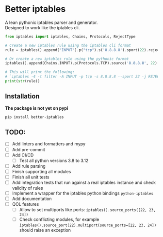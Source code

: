 # Better iptables
A lean pythonic iptables parser and generator.  
Designed to work like the iptables cli.

```python
from iptables import iptables, Chains, Protocols, RejectType

# Create a new iptables rule using the iptables cli format
rule = iptables().append("INPUT").p("tcp").s('8.8.8.8').sport(22).reject("tcp-reset")

# Or create a new iptables rule using the pythonic format
iptables().append(Chains.INPUT).p(Protocols.TCP).source('8.8.8.8', 22).reject(RejectType.TCP_RESET)

# This will print the following:
# `iptables -4 -t filter -A INPUT -p tcp -s 8.8.8.8 --sport 22 -j REJECT --reject-with tcp-reset`
print(str(rule))
```

## Installation
__The package is not yet on pypi__
```bash
pip install better-iptables
```

## TODO:
- [ ] Add linters and formatters and mypy
- [ ] Add pre-commit
- [ ] Add CI/CD
  - [ ] Test all python versions 3.8 to 3.12
- [ ] Add rule parsing
- [ ] Finish supporting all modules
- [ ] Finish all unit tests
- [ ] Add integration tests that run against a real iptables instance and check validity of rules
- [ ] Implement a wrapper for the iptables python bindings `python-iptables`
- [ ] Add documentation
- [ ] QOL features
  - [ ] Allow to set multiports like ports: `iptables().source_ports([22, 23, 24])`
  - [ ] Check conflicting modules, for example `iptables().source_port(22).multiport(source_ports=[22, 23, 24])` should raise an exception